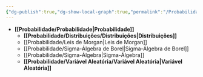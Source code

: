 ```yaml
---
{"dg-publish":true,"dg-show-local-graph":true,"permalink":"/Probabilidade/Probabilidade/","dgShowLocalGraph":true,"dgPassFrontmatter":true,"created":"2025-05-20T13:30:28.856-03:00"}
---
```




- **[[Probabilidade/Probabilidade\|Probabilidade]]**
	- **[[Probabilidade/Distribuições/Distribuições\|Distribuições]]**
	- [[Probabilidade/Leis de Morgan\|Leis de Morgan]]
	- [[Probabilidade/Sigma-Álgebra de Borel\|Sigma-Álgebra de Borel]]
	- [[Probabilidade/Sigma-Álgebra\|Sigma-Álgebra]]
	- **[[Probabilidade/Variável Aleatória/Variável Aleatória\|Variável Aleatória]]**


